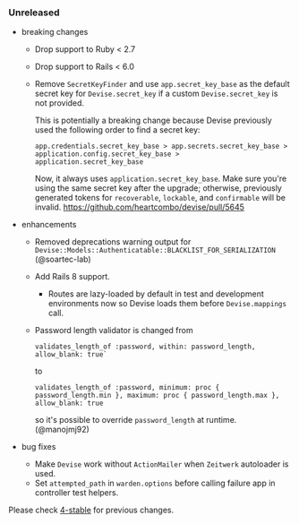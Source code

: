 ### Unreleased

* breaking changes
  * Drop support to Ruby < 2.7
  * Drop support to Rails < 6.0
  * Remove `SecretKeyFinder` and use `app.secret_key_base` as the default secret key for `Devise.secret_key` if a custom `Devise.secret_key` is not provided.

    This is potentially a breaking change because Devise previously used the following order to find a secret key:

    ```
    app.credentials.secret_key_base > app.secrets.secret_key_base > application.config.secret_key_base > application.secret_key_base
    ```

    Now, it always uses `application.secret_key_base`. Make sure you're using the same secret key after the upgrade; otherwise, previously generated tokens for `recoverable`, `lockable`, and `confirmable` will be invalid.
    https://github.com/heartcombo/devise/pull/5645

* enhancements
  * Removed deprecations warning output for `Devise::Models::Authenticatable::BLACKLIST_FOR_SERIALIZATION` (@soartec-lab)
  * Add Rails 8 support.
    - Routes are lazy-loaded by default in test and development environments now so Devise loads them before `Devise.mappings` call.
  * Password length validator is changed from

    ```
    validates_length_of :password, within: password_length, allow_blank: true`
    ```

    to

    ```
    validates_length_of :password, minimum: proc { password_length.min }, maximum: proc { password_length.max }, allow_blank: true
    ```

    so it's possible to override `password_length` at runtime. (@manojmj92)
* bug fixes
  * Make `Devise` work without `ActionMailer` when `Zeitwerk` autoloader is used.
  * Set `attempted_path` in `warden.options` before calling failure app in controller test helpers.

Please check [4-stable](https://github.com/heartcombo/devise/blob/4-stable/CHANGELOG.md)
for previous changes.
